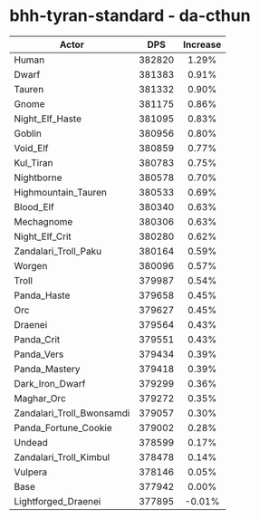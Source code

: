 # bhh-tyran-standard - da-cthun
| Actor | DPS | Increase |
|---|:---:|:---:|
|Human|382820|1.29%|
|Dwarf|381383|0.91%|
|Tauren|381332|0.90%|
|Gnome|381175|0.86%|
|Night_Elf_Haste|381095|0.83%|
|Goblin|380956|0.80%|
|Void_Elf|380859|0.77%|
|Kul_Tiran|380783|0.75%|
|Nightborne|380578|0.70%|
|Highmountain_Tauren|380533|0.69%|
|Blood_Elf|380340|0.63%|
|Mechagnome|380306|0.63%|
|Night_Elf_Crit|380280|0.62%|
|Zandalari_Troll_Paku|380164|0.59%|
|Worgen|380096|0.57%|
|Troll|379987|0.54%|
|Panda_Haste|379658|0.45%|
|Orc|379627|0.45%|
|Draenei|379564|0.43%|
|Panda_Crit|379551|0.43%|
|Panda_Vers|379434|0.39%|
|Panda_Mastery|379418|0.39%|
|Dark_Iron_Dwarf|379299|0.36%|
|Maghar_Orc|379272|0.35%|
|Zandalari_Troll_Bwonsamdi|379057|0.30%|
|Panda_Fortune_Cookie|379002|0.28%|
|Undead|378599|0.17%|
|Zandalari_Troll_Kimbul|378478|0.14%|
|Vulpera|378146|0.05%|
|Base|377942|0.00%|
|Lightforged_Draenei|377895|-0.01%|
